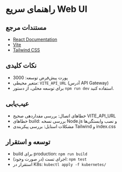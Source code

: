 # راهنمای سریع Web UI

## مستندات مرجع

- [React Documentation](https://react.dev/)
- [Vite](https://vitejs.dev/)
- [Tailwind CSS](https://tailwindcss.com/)

## نکات کلیدی

- پورت پیش‌فرض توسعه: 3000
- متغیر محیطی: `VITE_API_URL` (آدرس API Gateway)
- برای توسعه محلی، از دستور `npm run dev` استفاده کنید.

## عیب‌یابی

- خطاهای اتصال: بررسی مقداردهی صحیح VITE_API_URL
- خطاهای build: بررسی نسخه Node.js و نصب وابستگی‌ها
- مشکلات استایل: بررسی پیکربندی Tailwind و index.css

## توسعه و استقرار

- build برای production: `npm run build`
- اجرای تست (در صورت وجود): `npm test`
- استقرار در K8s: `kubectl apply -f kubernetes/` 